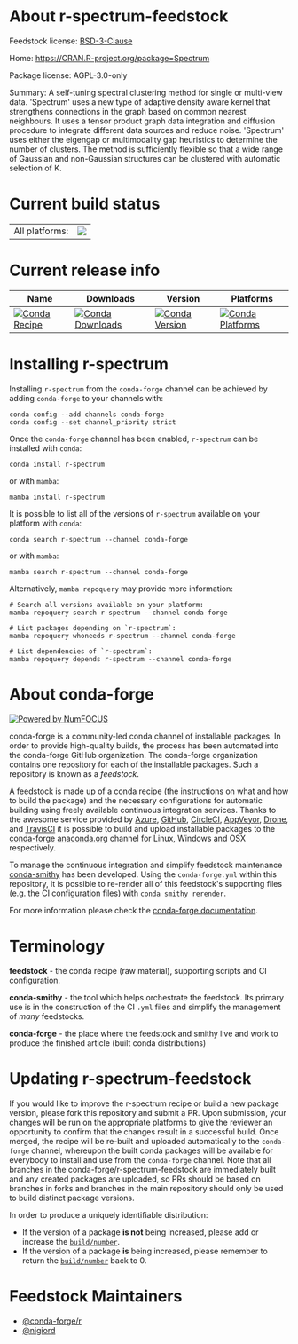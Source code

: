 About r-spectrum-feedstock
==========================

Feedstock license: [BSD-3-Clause](https://github.com/conda-forge/r-spectrum-feedstock/blob/main/LICENSE.txt)

Home: https://CRAN.R-project.org/package=Spectrum

Package license: AGPL-3.0-only

Summary: A self-tuning spectral clustering method for single or multi-view data. 'Spectrum' uses a new type of adaptive density aware kernel that strengthens connections in the graph based on common nearest neighbours. It uses a tensor product graph data integration and diffusion procedure to integrate different data sources and reduce noise. 'Spectrum' uses either the eigengap or multimodality gap heuristics to determine the number of clusters. The method is sufficiently flexible so that a wide range of Gaussian and non-Gaussian structures can be clustered with automatic selection of K.

Current build status
====================


<table><tr><td>All platforms:</td>
    <td>
      <a href="https://dev.azure.com/conda-forge/feedstock-builds/_build/latest?definitionId=23075&branchName=main">
        <img src="https://dev.azure.com/conda-forge/feedstock-builds/_apis/build/status/r-spectrum-feedstock?branchName=main">
      </a>
    </td>
  </tr>
</table>

Current release info
====================

| Name | Downloads | Version | Platforms |
| --- | --- | --- | --- |
| [![Conda Recipe](https://img.shields.io/badge/recipe-r--spectrum-green.svg)](https://anaconda.org/conda-forge/r-spectrum) | [![Conda Downloads](https://img.shields.io/conda/dn/conda-forge/r-spectrum.svg)](https://anaconda.org/conda-forge/r-spectrum) | [![Conda Version](https://img.shields.io/conda/vn/conda-forge/r-spectrum.svg)](https://anaconda.org/conda-forge/r-spectrum) | [![Conda Platforms](https://img.shields.io/conda/pn/conda-forge/r-spectrum.svg)](https://anaconda.org/conda-forge/r-spectrum) |

Installing r-spectrum
=====================

Installing `r-spectrum` from the `conda-forge` channel can be achieved by adding `conda-forge` to your channels with:

```
conda config --add channels conda-forge
conda config --set channel_priority strict
```

Once the `conda-forge` channel has been enabled, `r-spectrum` can be installed with `conda`:

```
conda install r-spectrum
```

or with `mamba`:

```
mamba install r-spectrum
```

It is possible to list all of the versions of `r-spectrum` available on your platform with `conda`:

```
conda search r-spectrum --channel conda-forge
```

or with `mamba`:

```
mamba search r-spectrum --channel conda-forge
```

Alternatively, `mamba repoquery` may provide more information:

```
# Search all versions available on your platform:
mamba repoquery search r-spectrum --channel conda-forge

# List packages depending on `r-spectrum`:
mamba repoquery whoneeds r-spectrum --channel conda-forge

# List dependencies of `r-spectrum`:
mamba repoquery depends r-spectrum --channel conda-forge
```


About conda-forge
=================

[![Powered by
NumFOCUS](https://img.shields.io/badge/powered%20by-NumFOCUS-orange.svg?style=flat&colorA=E1523D&colorB=007D8A)](https://numfocus.org)

conda-forge is a community-led conda channel of installable packages.
In order to provide high-quality builds, the process has been automated into the
conda-forge GitHub organization. The conda-forge organization contains one repository
for each of the installable packages. Such a repository is known as a *feedstock*.

A feedstock is made up of a conda recipe (the instructions on what and how to build
the package) and the necessary configurations for automatic building using freely
available continuous integration services. Thanks to the awesome service provided by
[Azure](https://azure.microsoft.com/en-us/services/devops/), [GitHub](https://github.com/),
[CircleCI](https://circleci.com/), [AppVeyor](https://www.appveyor.com/),
[Drone](https://cloud.drone.io/welcome), and [TravisCI](https://travis-ci.com/)
it is possible to build and upload installable packages to the
[conda-forge](https://anaconda.org/conda-forge) [anaconda.org](https://anaconda.org/)
channel for Linux, Windows and OSX respectively.

To manage the continuous integration and simplify feedstock maintenance
[conda-smithy](https://github.com/conda-forge/conda-smithy) has been developed.
Using the ``conda-forge.yml`` within this repository, it is possible to re-render all of
this feedstock's supporting files (e.g. the CI configuration files) with ``conda smithy rerender``.

For more information please check the [conda-forge documentation](https://conda-forge.org/docs/).

Terminology
===========

**feedstock** - the conda recipe (raw material), supporting scripts and CI configuration.

**conda-smithy** - the tool which helps orchestrate the feedstock.
                   Its primary use is in the construction of the CI ``.yml`` files
                   and simplify the management of *many* feedstocks.

**conda-forge** - the place where the feedstock and smithy live and work to
                  produce the finished article (built conda distributions)


Updating r-spectrum-feedstock
=============================

If you would like to improve the r-spectrum recipe or build a new
package version, please fork this repository and submit a PR. Upon submission,
your changes will be run on the appropriate platforms to give the reviewer an
opportunity to confirm that the changes result in a successful build. Once
merged, the recipe will be re-built and uploaded automatically to the
`conda-forge` channel, whereupon the built conda packages will be available for
everybody to install and use from the `conda-forge` channel.
Note that all branches in the conda-forge/r-spectrum-feedstock are
immediately built and any created packages are uploaded, so PRs should be based
on branches in forks and branches in the main repository should only be used to
build distinct package versions.

In order to produce a uniquely identifiable distribution:
 * If the version of a package **is not** being increased, please add or increase
   the [``build/number``](https://docs.conda.io/projects/conda-build/en/latest/resources/define-metadata.html#build-number-and-string).
 * If the version of a package **is** being increased, please remember to return
   the [``build/number``](https://docs.conda.io/projects/conda-build/en/latest/resources/define-metadata.html#build-number-and-string)
   back to 0.

Feedstock Maintainers
=====================

* [@conda-forge/r](https://github.com/orgs/conda-forge/teams/r/)
* [@nigiord](https://github.com/nigiord/)


